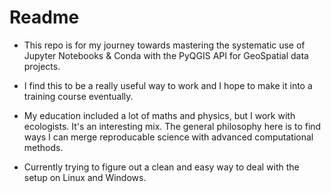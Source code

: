 # Readme

- This repo is for my journey towards mastering the systematic use of Jupyter Notebooks & Conda with the PyQGIS API for GeoSpatial data projects.
 
- I find this to be a really useful way to work and I hope to make it into a training course eventually.
 
- My education included a lot of maths and physics, but I work with ecologists.  It's an interesting mix.  The general philosophy here is to find ways I can merge reproducable science with advanced computational methods. 

- Currently trying to figure out a clean and easy way to deal with the setup on Linux and Windows.
